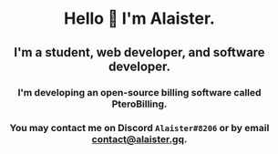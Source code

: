 <h1 align="center">Hello 👋 I'm Alaister.</h1>
<h2 align="center">I'm a student, web developer, and software developer.</h2>
<h3 align="center">I'm developing an open-source billing software called PteroBilling.</h3>
<h3 align="center">You may contact me on Discord <code>Alaister#8206</code> or by email <a href="mailto:contact@alaister.gq">contact@alaister.gq</a>.</h3>
